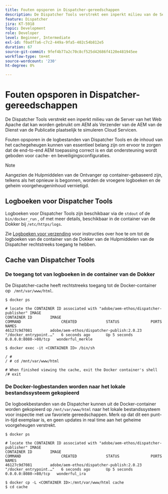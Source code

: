 ```yaml
---
title: Fouten opsporen in Dispatcher-gereedschappen
description: De Dispatcher Tools verstrekt een inperkt milieu van de Server van het Web Apache dat kan worden gebruikt om AEM als Verzender van de AEM van de Dienst van de Publicatie plaatselijk te simuleren Cloud Servicen. Fouten opsporen in de logbestanden van Dispatcher Tools en de inhoud van het cachegeheugen kunnen van essentieel belang zijn om ervoor te zorgen dat de end-to-end AEM toepassing correct is en dat ondersteuning wordt geboden voor cache- en beveiligingsconfiguraties.
feature: Dispatcher
jira: KT-5918
topic: Development
role: Developer
level: Beginner, Intermediate
exl-id: f0adf7a6-c7c2-449a-9fa5-402c54b812e5
duration: 67
source-git-commit: 9fef4b77a2c70c8cf525d42686f4120e481945ee
workflow-type: tm+mt
source-wordcount: '230'
ht-degree: 0%

---
```


# Fouten opsporen in Dispatcher-gereedschappen

De Dispatcher Tools verstrekt een inperkt milieu van de Server van het Web Apache dat kan worden gebruikt om AEM als Verzender van de AEM van de Dienst van de Publicatie plaatselijk te simuleren Cloud Servicen.

Fouten opsporen in de logbestanden van Dispatcher Tools en de inhoud van het cachegeheugen kunnen van essentieel belang zijn om ervoor te zorgen dat de end-to-end AEM toepassing correct is en dat ondersteuning wordt geboden voor cache- en beveiligingsconfiguraties.

>[!NOTE]
>
>Aangezien de Hulpmiddelen van de Ontvanger op container-gebaseerd zijn, telkens als het opnieuw is begonnen, worden de vroegere logboeken en de geheim voorgeheugeninhoud vernietigd.

## Logboeken voor Dispatcher Tools

Logboeken voor Dispatcher Tools zijn beschikbaar via de `stdout` of de `bin/docker_run` , of met meer details, beschikbaar in de container van de Dokker bij `/etc/https/logs`.

Zie [Logboeken voor verzending](./logs.md#dispatcher-logs) voor instructies over hoe te om tot de logboeken van de container van de Dokker van de Hulpmiddelen van de Dispatcher rechtstreeks toegang te hebben.

## Cache van Dispatcher Tools

### De toegang tot van logboeken in de container van de Dokker

De Dispatcher-cache heeft rechtstreeks toegang tot de Docker-container op ` /mnt/var/www/html`.

```shell
$ docker ps

# locate the CONTAINER ID associated with "adobe/aem-ethos/dispatcher-publisher" IMAGE
CONTAINER ID        IMAGE                                       COMMAND                  CREATED             STATUS              PORTS                  NAMES
46127c9d7081        adobe/aem-ethos/dispatcher-publish:2.0.23   "/docker_entrypoint.…"   6 seconds ago       Up 5 seconds        0.0.0.0:8080->80/tcp   wonderful_merkle

$ docker exec -it <CONTAINER ID> /bin/sh

/ # 
/ # cd /mnt/var/www/html

# When finished viewing the cache, exit the Docker container's shell
/# exit
```

### De Docker-logbestanden worden naar het lokale bestandssysteem gekopieerd

De logboekbestanden van de Dispatcher kunnen uit de Docker-container worden gekopieerd op `/mnt/var/www/html` naar het lokale bestandssysteem voor inspectie met uw favoriete gereedschappen. Merk op dat dit een punt-in-tijd exemplaar is, en geen updates in real time aan het geheime voorgeheugen verstrekt.

```shell
$ docker ps

# locate the CONTAINER ID associated with "adobe/aem-ethos/dispatcher-publisher" IMAGE
CONTAINER ID        IMAGE                                       COMMAND                  CREATED             STATUS              PORTS                  NAMES
46127c9d7081        adobe/aem-ethos/dispatcher-publish:2.0.23   "/docker_entrypoint.…"   6 seconds ago       Up 5 seconds        0.0.0.0:8080->80/tcp   wonderful_ira

$ docker cp -L <CONTAINER ID>:/mnt/var/www/html cache 
$ cd cache
```
